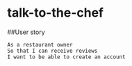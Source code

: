 # talk-to-the-chef

##User story

```
As a restaurant owner
So that I can receive reviews
I want to be able to create an account
```
